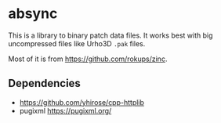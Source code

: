 # absync

This is a library to binary patch data files. It works best with big uncompressed
files like Urho3D `.pak` files.

Most of it is from https://github.com/rokups/zinc.

## Dependencies

* https://github.com/yhirose/cpp-httplib
* pugixml https://pugixml.org/
